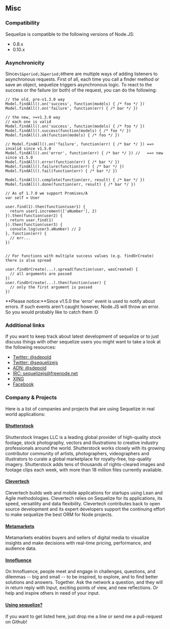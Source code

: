 ## Misc

### Compatibility

Sequelize is compatible to the following versions of Node.JS:

* 0.8.x
* 0.10.x

### Asynchronicity

Since`v1&period;3&period;0`there are multiple ways of adding listeners to asynchronous requests&period; First of all&comma; each time you call a finder method or save an object&comma; sequelize triggers asynchronous logic&period; To react to the success or the failure &lpar;or both&rpar; of the request&comma; you can do the following&colon;
    
    // the old, pre-v1.3.0 way
    Model.findAll().on('success', function(models) { /* foo */ })
    Model.findAll().on('failure', function(err) { /* bar */ })
     
    // the new, >=v1.3.0 way
    // each one is valid
    Model.findAll().on('success', function(models) { /* foo */ })
    Model.findAll().success(function(models) { /* foo */ })
    Model.findAll().ok(function(models) { /* foo */ })
     
    // Model.findAll().on('failure', function(err) { /* bar */ }) ==> invalid since v1.5.0
    Model.findAll().on('error', function(err) { /* bar */ }) //   ==> new since v1.5.0
    Model.findAll().error(function(err) { /* bar */ })
    Model.findAll().failure(function(err) { /* bar */ })
    Model.findAll().fail(function(err) { /* bar */ })
     
    Model.findAll().complete(function(err, result) { /* bar */ })
    Model.findAll().done(function(err, result) { /* bar */ })
     
    // As of 1.7.0 we support Promises/A
    var self = User
     
    user.find(1).then(function(user1) {
      return user1.increment(['aNumber'], 2)
    }).then(function(user2) {
      return user.find(1)
    }).then(function(user3) {
      console.log(user3.aNumber) // 2
    }, function(err) {
      // err...
    })
     
     
    // For functions with multiple success values (e.g. findOrCreate) there is also spread
     
    user.findOrCreate(...).spread(function(user, wasCreated) {
      // all arguments are passed
    })
    user.findOrCreate(...).then(function(user) {
      // only the first argument is passed
    })

**Please notice&colon;**Since v1&period;5&period;0 the 'error' event is used to notify about errors&period; If such events aren't caught however&comma; Node&period;JS will throw an error&period; So you would probably like to catch them &colon;D

### Additional links

If you want to keep track about latest development of sequelize or to just discuss things with other sequelize users you might want to take a look at the following resources&colon;

* [Twitter&colon; &commat;sdepold][0]
* [Twitter&colon; &commat;sequelizejs][1]
* [ADN&colon; &commat;sdepold][2]
* [IRC&colon; sequelizejs&commat;freenode&period;net][3]
* [XING][4]
* [Facebook][5]

### Company & Projects

Here is a list of companies and projects that are using Sequelize in real world applications&colon;

#### [Shutterstock][6]

Shutterstock Images LLC is a leading global provider of high-quality stock footage&comma; stock photography&comma; vectors and illustrations to creative industry professionals around the world&period; Shutterstock works closely with its growing contributor community of artists&comma; photographers&comma; videographers and illustrators to curate a global marketplace for royalty-free&comma; top-quality imagery&period; Shutterstock adds tens of thousands of rights-cleared images and footage clips each week&comma; with more than 18 million files currently available&period;

#### [Clevertech][7]

Clevertech builds web and mobile applications for startups using Lean and Agile methodologies. Clevertech relies on Sequelize for its applications, its speed, versatility and data flexibility. Clevertech contributes back to open source development and its expert developers support the continuing effort to make sequelize the best ORM for Node projects.

#### [Metamarkets][8]

Metamarkets enables buyers and sellers of digital media to visualize insights and make decisions with real-time pricing&comma; performance&comma; and audience data&period;

#### [Innofluence][9]

On Innofluence&comma; people meet and engage in challenges&comma; questions&comma; and dilemmas -- big and small -- to be inspired&comma; to explore&comma; and to find better solutions and answers&period; Together&period; Ask the network a question&comma; and they will in return reply with Input&comma; exciting points of view&comma; and new reflections&period; Or help and inspire others in need of your input&period;

#### [Using sequelize&quest;][10]

If you want to get listed here&comma; just drop me a line or send me a pull-request on Github&excl;

  
  


[0]: http://twitter.com/sdepold
[1]: http://twitter.com/sequelizejs
[2]: https://alpha.app.net/sdepold
[3]: irc://irc.freenode.net/sequelizejs
[4]: https://www.xing.com/net/priec1b5cx/sequelize
[5]: https://www.facebook.com/sequelize
[6]: http://www.shutterstock.com
[7]: http://www.clevertech.biz
[8]: http://metamarkets.com/
[9]: https://innofluence.com
[10]: https://github.com/sequelize/sequelize/tree/gh-pages

